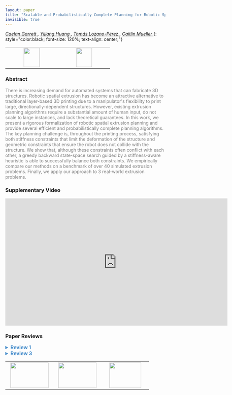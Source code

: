 ```yaml
---
layout: paper
title: "Scalable and Probabilistically Complete Planning for Robotic Spatial Extrusion"
invisible: true
---
```

*[Caelan Garrett ](http://web.mit.edu/caelan/www/),  [Yijiang Huang ](http://web.mit.edu/yijiangh/www/),  [Tomás Lozano-Pérez ](https://people.csail.mit.edu/tlp/),  [Caitlin Mueller ](http://www.caitlinmueller.com/)*
{: style="color:black; font-size: 120%; text-align: center;"}

<table width="30%"> <tr>
<td style="width: 20%; text-align: center;"><a href="http://www.roboticsproceedings.org/rss16/p092.pdf"><img src="{{ site.baseurl }}/images/paper_link.png"
width = "50"  height = "60"/> </a> </td>

<td style="width: 20%; text-align: center;"><a href="https://github.com/caelan/pb-construction"><img src="{{ site.baseurl }}/images/software_link.png"
width = "50"  height = "60"/> </a> </td>

</tr></table>

### Abstract
<html><p style="color:gray; font-size: 100%; text-align: justified;">
There is increasing demand for automated systems that can fabricate 3D structures. Robotic spatial extrusion has become an attractive alternative to traditional layer-based 3D printing due to a manipulator's flexibility to print large, directionally-dependent structures. However, existing extrusion planning algorithms require a substantial amount of human input, do not scale to large instances, and lack theoretical guarantees. In this work, we present a rigorous formalization of robotic spatial extrusion planning and provide several efficient and probabilistically complete planning algorithms. The key planning challenge is, throughout the printing process, satisfying both stiffness constraints that limit the deformation of the structure and geometric constraints that ensure the robot does not collide with the structure. We show that, although these constraints often conflict with each other, a greedy backward state-space search guided by a stiffness-aware heuristic is able to successfully balance both constraints. We empirically compare our methods on a benchmark of over 40 simulated extrusion problems. Finally, we apply our approach to 3 real-world extrusion problems.
</p></html>

### Supplementary Video
<iframe width="700" height="400" src="https://www.youtube.com/embed/RsBzc7bEdQg " frameborder="0" allow="accelerometer; autoplay; encrypted-media; gyroscope; picture-in-picture" allowfullscreen></iframe>

### Paper Reviews
<details><summary style="font-size:110%; color:#438BCA; cursor: pointer;"><b> Review 1</b></summary>
<p style="color:gray; font-size: 100%; text-align: justified; white-space: pre-line">
This paper addresses a problem of growing interest in 3D printing and proposes a comprehensive planning framework for the spatial extrusion of models with robotic manipulators. The paper is well written, exposes the challenges in the application domain, and proposes an effective method to address them. Good results are presented. 

One interesting aspect of the work is that it addresses the underlying motion planning problem while taking into account the stiffness of the model being built, such that the structure is always stable and undergoes no deformation while being built. The treatment of avoiding “dead-end” states is clearly needed and the proposed method successfully avoids such states leading to the successful completion of multiple prints. The submitted video demonstrates the robotic arm printing real physical models correctly and efficiently.

One comment for improvement of Figure 1-left is that the shown model should be clearly indicated to be a real physical one given that the image gives the impression to have a virtual model displayed on top of the image of the physical robot. 

The work includes a theoretical analysis of the proposed algorithm with details included in the submitted supplementary material. Since the overall method involves several components and the paper proposes probabilistic complete algorithms, it would be useful to state since the beginning in the introduction expected real performance with given real problem instances, for example with respect to Figure 7 which indicates that not all instances tested were solved.

The work has multiple components, and as expected, details are sometimes not commented or cited to follow previous work. For instance, one point that is not commented is if edge subdivision could transform unsolvable cases into solvable ones. Edge refinement is a typical strategy to augment decision resolution in a discretized problem instance. The extrusion of material in edges is governed by equation 4, which seems to enforce that edges in the model can only be straight line segments, however, it should be possible to follow generic curves. The arm trajectory generation depends on PlanConstrained, which is referenced to come from previous work, and it would be useful to have an overview of how the straight segments are achieved. The restriction of the orientation of the end-effector to the mentioned hemisphere, while it makes sense, could perhaps have an impact in preventing a feasible problem to be solved in special cases requiring extreme end-effector maneuvers. It is however understandable that not all details can be explored in the paper. Overall the paper presents a comprehensive solution that successfully addresses the stable spatial extrusion of models.

</p> </details>

<details><summary style="font-size:110%; color:#438BCA; cursor: pointer;"><b> Review 3</b></summary>
<p style="color:gray; font-size: 100%; text-align: justified; white-space: pre-line">
*****************
Specific comments
*****************
(*) III.A - this section is the hardest to read and contains multiple variables that were not introduced. My take home message from this section was "I have no idea how stiffness can be computed but I believe it can...."

(*) A figure describing the set of orientations opposite to the direction of pn -> pn' would be helpfull

(*) Algorithm 1 - why do we need to sample an endpoint? One endpoint is connected to the already-extruded structure. Shouldn't we always extrude from that point?

(*) I found the discussion at the end of VII.A meaningless since it is only related to the proof that is only provided in the supplumentary material and is not part of the paper.

(*) Fig 6 is hard to understand, the values are in fonts so small that they are useless

*****************
Typos 
*****************
(*) page 2, left column: "might is a lower-dimensional submanifold" -> "might be a lower-dimensional submanifold"

(*) page 2, right column: "element element" -> "element"

(*) Section W, Figure X, Algorithm Y, Definition Z should have a capital S, F, A and D, respectively.

(*) Definition 3 has an extra period.

(*) Page 5 left column: "moving in a forward direction proves to advantageous for satisfying the stiffness constraint." -> "moving in a forward direction proves to be advantageous for satisfying the stiffness constraint."

(*) Page 7 left column: "extrusion planning simply requires a identifying a totally-ordered subset" -> "extrusion planning simply requires identifying a totally-ordered subset"

(*) Last sentence of first paragraph in section VIII - missing period before "We".

*****************
References
*****************
(*) Sometimes hyperlinks are embedded and sometimes they are given as urls.
(*) Sometimes conference names are given with and sometimes without abbreviations (29 vs 45)
(*) Ref 29, {RRT-Connect} -> RRT-Connect
(*) Sometimes ISBN and / or doi values are provided and sometimes they are not.
</p> </details>

<table width="100%"><tr><td style="width: 30%; text-align: center;"><a href="{{ site.baseurl }}/program/papers/91"> <img src="{{ site.baseurl }}/images/previous_icon.png" width = "120"  height = "80"/> </a> </td>

<td style="width: 30%; text-align: center;"><a href="{{ site.baseurl }}/program/papers"> <img src="{{ site.baseurl }}/images/overview_icon.png" width = "120"  height = "80"/> </a> </td> 

<td style="width: 30%; text-align: center;"><a href="{{ site.baseurl }}/program/papers/93"> <img src="{{ site.baseurl }}/images/next_icon.png" width = "100"  height = "80"/> </a> </td> 

</tr></table>

